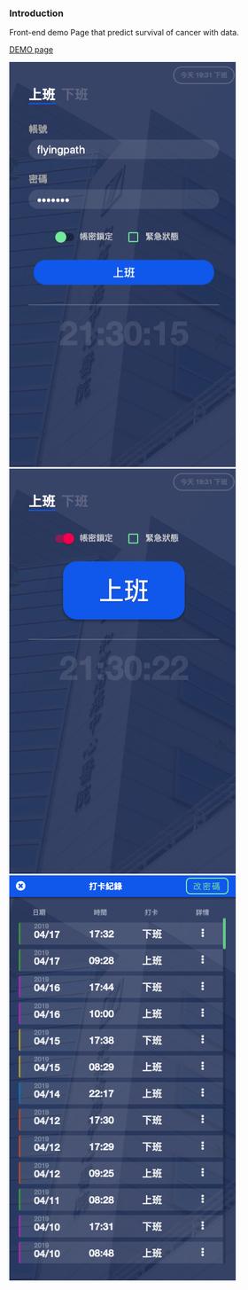 ### Introduction 
Front-end demo Page that predict survival of cancer with data.

[DEMO page](https://flyingpath.github.io/PunchCard/)

![image](demo1.png)
![image](demo2.png)
![image](demo3.png)
